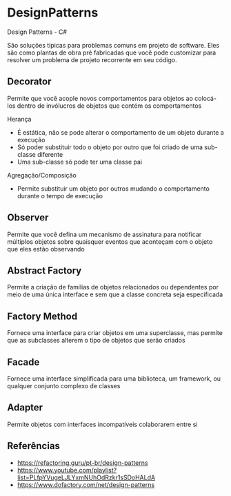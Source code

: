 # DesignPatterns
Design Patterns - C#


São soluções típicas para problemas comuns em projeto de software. Eles são como plantas de obra pré fabricadas que você pode customizar para resolver um problema de projeto recorrente em seu código.


## Decorator

Permite que você acople novos comportamentos para objetos ao colocá-los dentro de invólucros de objetos que contém os comportamentos

Herança
- É estática, não se pode alterar o comportamento de um objeto durante a execução
- Só poder substituir todo o objeto por outro que foi criado de uma sub-classe diferente
- Uma sub-classe só pode ter uma classe pai

Agregação/Composição
- Permite substituir um objeto por outros mudando o comportamento durante o tempo de execução


## Observer

Permite que você defina um mecanismo de assinatura para notificar múltiplos objetos sobre quaisquer eventos que aconteçam com o objeto que eles estão observando


## Abstract Factory

Permite a criação de famílias de objetos relacionados ou dependentes por meio de uma única interface e sem que a classe concreta seja especificada


## Factory Method

Fornece uma interface para criar objetos em uma superclasse, mas permite que as subclasses alterem o tipo de objetos que serão criados


## Facade

Fornece uma interface simplificada para uma biblioteca, um framework, ou qualquer conjunto complexo de classes


## Adapter

Permite objetos com interfaces incompatíveis colaborarem entre si


## Referências

- https://refactoring.guru/pt-br/design-patterns
- https://www.youtube.com/playlist?list=PLfpYVugeLJLYxmNUhOdRzkr1sSDoHALdA
- https://www.dofactory.com/net/design-patterns
